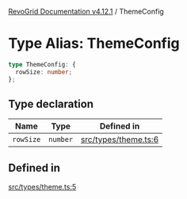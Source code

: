[RevoGrid Documentation v4.12.1](README.md) / ThemeConfig

# Type Alias: ThemeConfig

```ts
type ThemeConfig: {
  rowSize: number;
};
```

## Type declaration

| Name | Type | Defined in |
| ------ | ------ | ------ |
| `rowSize` | `number` | [src/types/theme.ts:6](https://github.com/revolist/revogrid/blob/d509c0063a76a472726c991b21f1c163442771b4/src/types/theme.ts#L6) |

## Defined in

[src/types/theme.ts:5](https://github.com/revolist/revogrid/blob/d509c0063a76a472726c991b21f1c163442771b4/src/types/theme.ts#L5)
